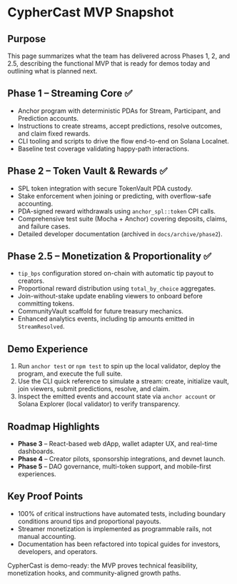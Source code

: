 # CypherCast MVP Snapshot

## Purpose
This page summarizes what the team has delivered across Phases 1, 2, and 2.5, describing the functional MVP that is ready for demos today and outlining what is planned next.

## Phase 1 – Streaming Core ✅
- Anchor program with deterministic PDAs for Stream, Participant, and Prediction accounts.
- Instructions to create streams, accept predictions, resolve outcomes, and claim fixed rewards.
- CLI tooling and scripts to drive the flow end-to-end on Solana Localnet.
- Baseline test coverage validating happy-path interactions.

## Phase 2 – Token Vault & Rewards ✅
- SPL token integration with secure TokenVault PDA custody.
- Stake enforcement when joining or predicting, with overflow-safe accounting.
- PDA-signed reward withdrawals using `anchor_spl::token` CPI calls.
- Comprehensive test suite (Mocha + Anchor) covering deposits, claims, and failure cases.
- Detailed developer documentation (archived in `docs/archive/phase2`).

## Phase 2.5 – Monetization & Proportionality ✅
- `tip_bps` configuration stored on-chain with automatic tip payout to creators.
- Proportional reward distribution using `total_by_choice` aggregates.
- Join-without-stake update enabling viewers to onboard before committing tokens.
- CommunityVault scaffold for future treasury mechanics.
- Enhanced analytics events, including tip amounts emitted in `StreamResolved`.

## Demo Experience
1. Run `anchor test` or `npm test` to spin up the local validator, deploy the program, and execute the full suite.
2. Use the CLI quick reference to simulate a stream: create, initialize vault, join viewers, submit predictions, resolve, and claim.
3. Inspect the emitted events and account state via `anchor account` or Solana Explorer (local validator) to verify transparency.

## Roadmap Highlights
- **Phase 3** – React-based web dApp, wallet adapter UX, and real-time dashboards.
- **Phase 4** – Creator pilots, sponsorship integrations, and devnet launch.
- **Phase 5** – DAO governance, multi-token support, and mobile-first experiences.

## Key Proof Points
- 100% of critical instructions have automated tests, including boundary conditions around tips and proportional payouts.
- Streamer monetization is implemented as programmable rails, not manual accounting.
- Documentation has been refactored into topical guides for investors, developers, and operators.

CypherCast is demo-ready: the MVP proves technical feasibility, monetization hooks, and community-aligned growth paths.
